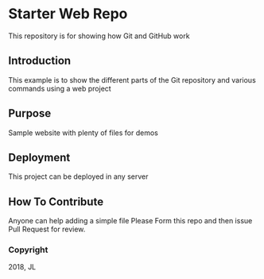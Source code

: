 # Starter Web Repo

This repository is for showing how Git and GitHub work

## Introduction

This example is to show the different parts of the Git repository and various commands using a web project

## Purpose

Sample website with plenty of files for demos

## Deployment

This project can be deployed in any server

## How To Contribute

Anyone can help adding a simple file
Please Form this repo and then issue Pull Request for review.

### Copyright

2018, JL